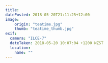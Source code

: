 ```yaml
---
title: 
datePosted: 2018-05-20T21:11:25+12:00
image: 
    origin: "teatime.jpg"
    thumb: "teatime_thumb.jpg"
exif:
  camera: "ILCE-7"
  dateTaken: 2018-05-20 10:07:04 +1200 NZST
  location:
    name: ""
---
```



	
